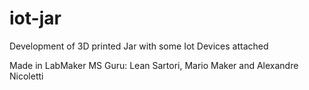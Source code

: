 # iot-jar
Development of 3D printed Jar with some Iot Devices attached

Made in LabMaker MS
Guru: Lean Sartori, Mario Maker and Alexandre Nicoletti
